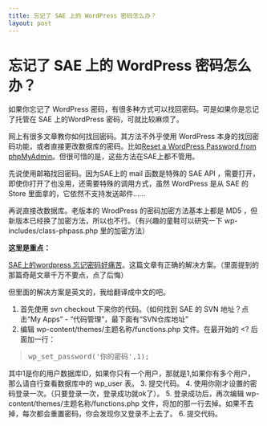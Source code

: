 ```yaml
---
title: 忘记了 SAE 上的 WordPress 密码怎么办？
layout: post
---
```


# 忘记了 SAE 上的 WordPress 密码怎么办？

如果你忘记了 WordPress 密码，有很多种方式可以找回密码。可是如果你是忘记了托管在 SAE 上的WordPress 密码，可就比较麻烦了。

网上有很多文章教你如何找回密码。其方法不外乎使用 WordPress 本身的找回密码功能，或者直接更改数据库的密码。比如[Reset a WordPress Password from phpMyAdmin](http://www.devlounge.net/publishing/reset-a-wordpress-password-from-phpmyadmin)。但很可惜的是，这些方法在SAE上都不管用。

先说使用邮箱找回密码。因为SAE上的 mail 函数是特殊的 SAE API ，需要打开，即使你打开了也没用，还需要特殊的调用方式，虽然 WordPress 是从 SAE 的 Store 里面拿的，它依然不支持发送邮件……

再说直接改数据库。老版本的 WrodPress 的密码加密方法基本上都是 MD5 ，但新版本已经换了加密方法，所以也不行。（有兴趣的童鞋可以研究一下 wp-includes/class-phpass.php 里的加密方法）

**这里是重点：**

[SAE上的wordpress 忘记密码好痛苦](http://lvyaojia.sinaapp.com/2012/02/sae%E4%B8%8A%E7%9A%84wordpress-%E5%BF%98%E8%AE%B0%E5%AF%86%E7%A0%81%E5%A5%BD%E7%97%9B%E8%8B%A6/)。这篇文章有正确的解决方案。（里面提到的那篇奇葩文章千万不要点，点了后悔）

但里面的解决方案是英文的，我给翻译成中文的吧。

1. 首先使用 svn checkout 下来你的代码。（如何找到 SAE 的 SVN 地址？点击“My Apps” - “代码管理”，最下面有“SVN仓库地址”
2. 编辑 wp-content/themes/主题名称/functions.php 文件。在最开始的 &lt;? 后面加一行：

  > <pre>wp_set_password('你的密码',1);</pre>

  其中1是你的用户数据库ID，如果你只有一个用户，那就是1,如果你有多个用户，那么请自行查看数据库中的 wp_user 表。
3. 提交代码。
4. 使用你刚才设置的密码登录一次。（只要登录一次，登录成功就ok了）。
5. 登录成功后，再次编辑 wp-content/themes/主题名称/functions.php 文件，将加的那一行去掉。如果不去掉，每次都会重置密码，你会发现你又登录不上去了。
6. 提交代码。

